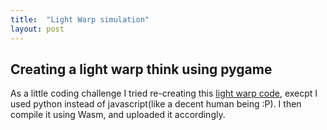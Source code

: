 ```yaml
---
title:  "Light Warp simulation"
layout: post
---
```


## Creating a light warp think using pygame

As a little coding challenge I tried re-creating this [light warp code][warp], execpt I used python instead of javascript(like a decent human being :P). I then compile it using Wasm, and uploaded it accordingly.


[warp]: https://www.youtube.com/watch?v=17WoOqgXsRM&list=PLRqwX-V7Uu6ZiZxtDDRCi6uhfTH4FilpH&index=1